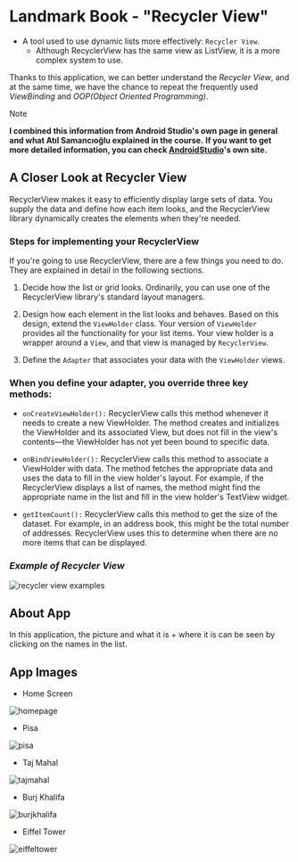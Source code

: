 # Landmark Book - "Recycler View"

- A tool used to use dynamic lists more effectively: `Recycler View`.
  - Although RecyclerView has the same view as ListView, it is a more complex system to use.

Thanks to this application, we can better understand the _Recycler View_, and at the same time, we have the chance to repeat the frequently used _ViewBinding_ and _OOP(Object Oriented Programming)_.

>[!NOTE]
> **I combined this information from Android Studio's own page in general and what Atıl Samancıoğlu explained in the course.**
> **If you want to get more detailed information, you can check [AndroidStudio](https://developer.android.com/develop/ui/views/layout/recyclerview)'s own site.**

## A Closer Look at Recycler View 

RecyclerView makes it easy to efficiently display large sets of data. You supply the data and define how each item looks, and the RecyclerView library dynamically creates the elements when they're needed.

### Steps for implementing your RecyclerView
If you're going to use RecyclerView, there are a few things you need to do. They are explained in detail in the following sections.

1. Decide how the list or grid looks. Ordinarily, you can use one of the RecyclerView library's standard layout managers.

2. Design how each element in the list looks and behaves. Based on this design, extend the `ViewHolder` class. Your version of `ViewHolder` provides all the functionality for your list items. Your view holder is a wrapper around a `View`, and that view is managed by `RecyclerView`.

3. Define the `Adapter` that associates your data with the `ViewHolder` views.

### When you define your adapter, you override three key methods:

- `onCreateViewHolder():` RecyclerView calls this method whenever it needs to create a new ViewHolder. The method creates and initializes the ViewHolder and its associated View, but does not fill in the view's contents—the ViewHolder has not yet been bound to specific data.

- `onBindViewHolder():` RecyclerView calls this method to associate a ViewHolder with data. The method fetches the appropriate data and uses the data to fill in the view holder's layout. For example, if the RecyclerView displays a list of names, the method might find the appropriate name in the list and fill in the view holder's TextView widget.

- `getItemCount():` RecyclerView calls this method to get the size of the dataset. For example, in an address book, this might be the total number of addresses. RecyclerView uses this to determine when there are no more items that can be displayed.

### _Example of Recycler View_
![recycler view examples](https://github.com/aydozy/KotlinLandmarkBook/assets/104395137/63ce4543-7d33-45a2-bc06-8ca308eb7251)

## About App
In this application, the picture and what it is + where it is can be seen by clicking on the names in the list.

## App Images

- Home Screen
  
![homepage](https://github.com/aydozy/KotlinLandmarkBook/assets/104395137/cb15dcee-abe3-4833-a0b5-1002922293ad)

- Pisa

![pisa](https://github.com/aydozy/KotlinLandmarkBook/assets/104395137/236520a8-c2bf-40a9-a7a0-69955d7ea989)

- Taj Mahal

![tajmahal](https://github.com/aydozy/KotlinLandmarkBook/assets/104395137/1f4336fa-8581-460e-a451-1586a4276787)

- Burj Khalifa

![burjkhalifa](https://github.com/aydozy/KotlinLandmarkBook/assets/104395137/4a507332-1247-4657-990a-f8cf1f5eec1f)

- Eiffel Tower

![eiffeltower](https://github.com/aydozy/KotlinLandmarkBook/assets/104395137/64ba6585-7cd3-4181-b361-b7c31754a13b)


   
